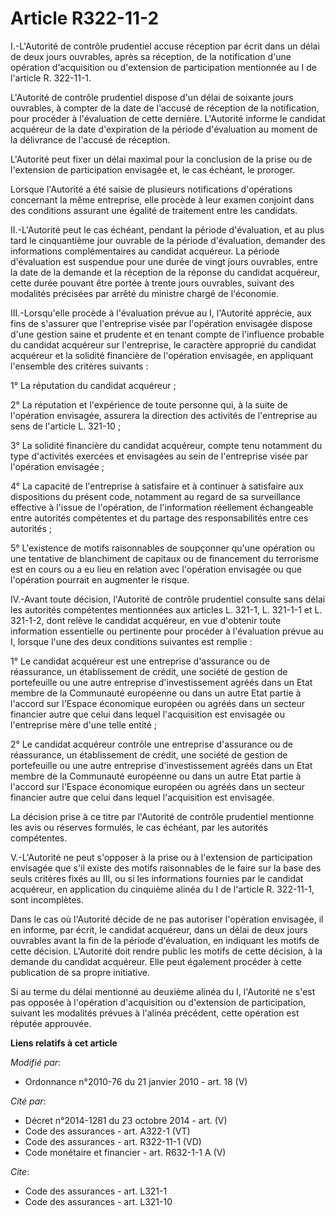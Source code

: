 # Article R322-11-2

I.-L'Autorité de contrôle prudentiel accuse réception par écrit dans un délai de deux jours ouvrables, après sa réception, de
la notification d'une opération d'acquisition ou d'extension de participation mentionnée au I de l'article R. 322-11-1. 

L'Autorité de contrôle prudentiel dispose d'un délai de soixante jours ouvrables, à compter de la date de l'accusé de
réception de la notification, pour procéder à l'évaluation de cette dernière. L'Autorité informe le candidat acquéreur de la
date d'expiration de la période d'évaluation au moment de la délivrance de l'accusé de réception. 

L'Autorité peut fixer un délai maximal pour la conclusion de la prise ou de l'extension de participation envisagée et, le cas
échéant, le proroger. 

Lorsque l'Autorité a été saisie de plusieurs notifications d'opérations concernant la même entreprise, elle procède à leur
examen conjoint dans des conditions assurant une égalité de traitement entre les candidats. 

II.-L'Autorité peut le cas échéant, pendant la période d'évaluation, et au plus tard le cinquantième jour ouvrable de la
période d'évaluation, demander des informations complémentaires au candidat acquéreur. La période d'évaluation est suspendue
pour une durée de vingt jours ouvrables, entre la date de la demande et la réception de la réponse du candidat acquéreur,
cette durée pouvant être portée à trente jours ouvrables, suivant des modalités précisées par arrêté du ministre chargé de
l'économie. 

III.-Lorsqu'elle procède à l'évaluation prévue au I, l'Autorité apprécie, aux fins de s'assurer que l'entreprise visée par
l'opération envisagée dispose d'une gestion saine et prudente et en tenant compte de l'influence probable du candidat
acquéreur sur l'entreprise, le caractère approprié du candidat acquéreur et la solidité financière de l'opération envisagée,
en appliquant l'ensemble des critères suivants : 

1° La réputation du candidat acquéreur ; 

2° La réputation et l'expérience de toute personne qui, à la suite de l'opération envisagée, assurera la direction des
activités de l'entreprise au sens de l'article L. 321-10 ; 

3° La solidité financière du candidat acquéreur, compte tenu notamment du type d'activités exercées et envisagées au sein de
l'entreprise visée par l'opération envisagée ; 

4° La capacité de l'entreprise à satisfaire et à continuer à satisfaire aux dispositions du présent code, notamment au regard
de sa surveillance effective à l'issue de l'opération, de l'information réellement échangeable entre autorités compétentes et
du partage des responsabilités entre ces autorités ; 

5° L'existence de motifs raisonnables de soupçonner qu'une opération ou une tentative de blanchiment de capitaux ou de
financement du terrorisme est en cours ou a eu lieu en relation avec l'opération envisagée ou que l'opération pourrait en
augmenter le risque. 

IV.-Avant toute décision, l'Autorité de contrôle prudentiel consulte sans délai les autorités compétentes mentionnées aux
articles L. 321-1, L. 321-1-1 et L. 321-1-2, dont relève le candidat acquéreur, en vue d'obtenir toute information
essentielle ou pertinente pour procéder à l'évaluation prévue au I, lorsque l'une des deux conditions suivantes est
remplie : 

1° Le candidat acquéreur est une entreprise d'assurance ou de réassurance, un établissement de crédit, une société de gestion
de portefeuille ou une autre entreprise d'investissement agréés dans un Etat membre de la Communauté européenne ou dans un
autre Etat partie à l'accord sur l'Espace économique européen ou agréés dans un secteur financier autre que celui dans lequel
l'acquisition est envisagée ou l'entreprise mère d'une telle entité ; 

2° Le candidat acquéreur contrôle une entreprise d'assurance ou de réassurance, un établissement de crédit, une société de
gestion de portefeuille ou une autre entreprise d'investissement agréés dans un Etat membre de la Communauté européenne ou
dans un autre Etat partie à l'accord sur l'Espace économique européen ou agréés dans un secteur financier autre que celui
dans lequel l'acquisition est envisagée. 

La décision prise à ce titre par l'Autorité de contrôle prudentiel mentionne les avis ou réserves formulés, le cas échéant,
par les autorités compétentes.

V.-L'Autorité ne peut s'opposer à la prise ou à l'extension de participation envisagée que s'il existe des motifs
raisonnables de le faire sur la base des seuls critères fixés au III, ou si les informations fournies par le candidat
acquéreur, en application du cinquième alinéa du I de l'article R. 322-11-1, sont incomplètes. 

Dans le cas où l'Autorité décide de ne pas autoriser l'opération envisagée, il en informe, par écrit, le candidat acquéreur,
dans un délai de deux jours ouvrables avant la fin de la période d'évaluation, en indiquant les motifs de cette décision.
L'Autorité doit rendre public les motifs de cette décision, à la demande du candidat acquéreur. Elle peut également procéder
à cette publication de sa propre initiative. 

Si au terme du délai mentionné au deuxième alinéa du I, l'Autorité ne s'est pas opposée à l'opération d'acquisition ou
d'extension de participation, suivant les modalités prévues à l'alinéa précédent, cette opération est réputée approuvée.

**Liens relatifs à cet article**

_Modifié par_:

  - Ordonnance n°2010-76 du 21 janvier 2010 - art. 18 (V)

_Cité par_:

  - Décret n°2014-1281 du 23 octobre 2014 - art. (V)
  - Code des assurances - art. A322-1 (VT)
  - Code des assurances - art. R322-11-1 (VD)
  - Code monétaire et financier - art. R632-1-1 A (V)

_Cite_:

  - Code des assurances - art. L321-1
  - Code des assurances - art. L321-10
